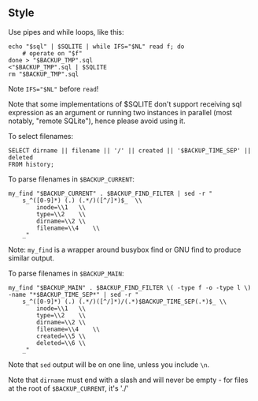 Style
-----

Use pipes and while loops, like this:

	echo "$sql" | $SQLITE | while IFS="$NL" read f; do
		# operate on "$f"
	done > "$BACKUP_TMP".sql
	<"$BACKUP_TMP".sql | $SQLITE
	rm "$BACKUP_TMP".sql

Note `IFS="$NL"` before `read`!

Note that some implementations of $SQLITE don't support receiving sql expression
as an argument or running two instances in parallel (most notably, "remote
SQLite"), hence please avoid using it.

To select filenames:

	SELECT dirname || filename || '/' || created || '$BACKUP_TIME_SEP' || deleted
	FROM history;

To parse filenames in `$BACKUP_CURRENT`:

	my_find "$BACKUP_CURRENT" . $BACKUP_FIND_FILTER | sed -r "
		s_^([0-9]*) (.) (.*/)([^/]*)$_	\\
			inode=\\1	\\
			type=\\2	\\
			dirname=\\2	\\
			filename=\\4	\\
		_"

Note: `my_find` is a wrapper around busybox find or GNU find to produce similar
output.

To parse filenames in `$BACKUP_MAIN`:

	my_find "$BACKUP_MAIN" . $BACKUP_FIND_FILTER \( -type f -o -type l \) -name "*$BACKUP_TIME_SEP*" | sed -r "
		s_^([0-9]*) (.) (.*/)([^/]*)/(.*)$BACKUP_TIME_SEP(.*)$_	\\
			inode=\\1	\\
			type=\\2	\\
			dirname=\\2	\\
			filename=\\4	\\
			created=\\5	\\
			deleted=\\6	\\
		_"

Note that `sed` output will be on one line, unless you include `\n`.

Note that `dirname` must end with a slash and will never be empty - for files at the root of `$BACKUP_CURRENT`, it's './'
